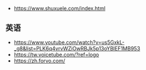 - https://www.shuxuele.com/index.html

## 英语

- https://www.youtube.com/watch?v=us5GxkL-_g8&list=PLK6q4vrvWZiOwRBJk5p13oYBlEF1MB953
- https://tw.voicetube.com/?ref=logo
- https://zh.forvo.com/
